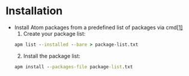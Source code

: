 # Installation
- Install Atom packages from a predefined list of packages via cmd[[1]](https://discuss.atom.io/t/installed-packages-list-into-single-file/12227)
    1. Create your package list:
    ```cmd
    apm list --installed --bare > package-list.txt
    ```
    2. Install the package list:
    ```cmd
    apm install --packages-file package-list.txt
    ```
